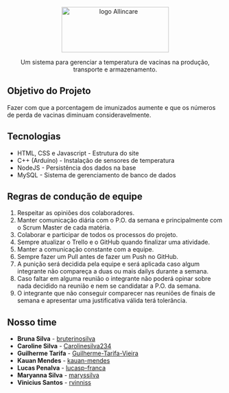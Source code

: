 <p align="center">
    <img 
      src="https://i.imgur.com/kCETfgc.png"
      alt="logo Allincare" 
      width="250" 
      height="106"
    />
</p>
<p align="center">Um sistema para gerenciar a temperatura de vacinas na produção, transporte e armazenamento. </p>


## Objetivo do Projeto
Fazer com que a porcentagem de imunizados aumente e que os números de perda de vacinas diminuam consideravelmente. 
 
 
## Tecnologias
- HTML, CSS e Javascript - Estrutura do site
- C++ (Arduíno) - Instalação de sensores de temperatura
- NodeJS - Persistência dos dados na base
- MySQL - Sistema de gerenciamento de banco de dados

## Regras de condução de equipe
1.	Respeitar as opiniões dos colaboradores.
2.	Manter comunicação diária com o P.O. da semana e principalmente com o Scrum Master de cada matéria.
3.	Colaborar e participar de todos os processos do projeto.
4.	Sempre atualizar o Trello e o GitHub quando finalizar uma atividade.
5.	Manter a comunicação constante com a equipe.
6.	Sempre fazer um Pull antes de fazer um Push no GitHub.
7.	A punição será decidida pela equipe e será aplicada caso algum integrante não compareça a duas ou mais dailys durante a semana.
8.	Caso faltar em alguma reunião o integrante não poderá opinar sobre nada decidido na reunião e nem se candidatar a P.O. da semana.
9.	O integrante que não conseguir comparecer nas reuniões de finais de semana e apresentar uma justificativa válida terá tolerância.

## Nosso time
- **Bruna Silva** - [bruterinosilva](https://github.com/bruterinosilva)
- **Caroline Silva** - [Carolinesilva234](https://github.com/Carolinesilva234)
- **Guilherme Tarifa** - [Guilherme-Tarifa-Vieira](https://github.com/Guilherme-Tarifa-Vieira)
- **Kauan Mendes** - [kauan-mendes](https://github.com/kauan-mendes)
- **Lucas Penalva** - [lucasp-franca](https://github.com/lucasp-franca)
- **Maryanna Silva** - [maryssilva](https://github.com/maryssilva)
- **Vinicius Santos** - [rvinniss](https://github.com/rvinniss)
